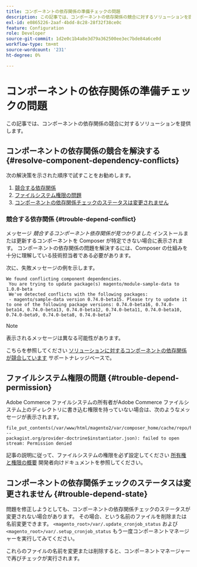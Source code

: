 ```yaml
---
title: コンポーネントの依存関係の準備チェックの問題
description: この記事では、コンポーネントの依存関係の競合に対するソリューションを提供します。
exl-id: e0865226-2aaf-4bdd-8c28-28f32f38ce0c
feature: Configuration
role: Developer
source-git-commit: 1d2e0c1b4a8e3d79a362500ee3ec7bde84a6ce0d
workflow-type: tm+mt
source-wordcount: '231'
ht-degree: 0%

---
```


# コンポーネントの依存関係の準備チェックの問題

この記事では、コンポーネントの依存関係の競合に対するソリューションを提供します。

## コンポーネントの依存関係の競合を解決する {#resolve-component-dependency-conflicts}

次の解決策を示された順序で試すことをお勧めします。

1. [競合する依存関係](#trouble-depend-conflict)
1. [ファイルシステム権限の問題](#trouble-depend-permission)
1. [コンポーネントの依存関係チェックのステータスは変更されません](#trouble-depend-state)

### 競合する依存関係 {#trouble-depend-conflict}

メッセージ *競合するコンポーネント依存関係が見つかりました* インストールまたは更新するコンポーネントを Composer が特定できない場合に表示されます。 コンポーネントの依存関係の問題を解決するには、Composer の仕組みを十分に理解している技術担当者である必要があります。

次に、失敗メッセージの例を示します。

```terminal
We found conflicting component dependencies.
 You are trying to update package(s) magento/module-sample-data to 1.0.0-beta
 We've detected conflicts with the following packages:
 - magento/sample-data version 0.74.0-beta15. Please try to update it to one of the following package versions: 0.74.0-beta16, 0.74.0-beta14, 0.74.0-beta13, 0.74.0-beta12, 0.74.0-beta11, 0.74.0-beta10, 0.74.0-beta9, 0.74.0-beta8, 0.74.0-beta7
```

>[!NOTE]
>
>表示されるメッセージは異なる可能性があります。

こちらを参照してください [ソリューションに対するコンポーネントの依存関係が競合しています](/help/troubleshooting/miscellaneous/conflicting-component-dependencies.md) サポートナレッジベースで。

## ファイルシステム権限の問題 {#trouble-depend-permission}

Adobe Commerce ファイルシステムの所有者がAdobe Commerce ファイルシステム上のディレクトリに書き込む権限を持っていない場合は、次のようなメッセージが表示されます。

```terminal
file_put_contents(/var/www/html/magento2/var/composer_home/cache/repo/https---
packagist.org/provider-doctrine$instantiator.json): failed to open stream: Permission denied
```

記事の説明に従って、ファイルシステムの権限を必ず設定してください [所有権と権限の概要](https://devdocs.magento.com/guides/v2.3/install-gde/prereq/file-sys-perms-over.html) 開発者向けドキュメントを参照してください。

## コンポーネントの依存関係チェックのステータスは変更されません {#trouble-depend-state}

問題を修正しようとしても、コンポーネントの依存関係チェックのステータスが変更されない場合があります。 その場合、という名前のファイルを削除または名前変更できます。 `<magento_root>/var/.update_cronjob_status` および `<magento_root>/var/.setup_cronjob_status` もう一度コンポーネントマネージャーを実行してみてください。

これらのファイルの名前を変更または削除すると、コンポーネントマネージャーで再びチェックが実行されます。
